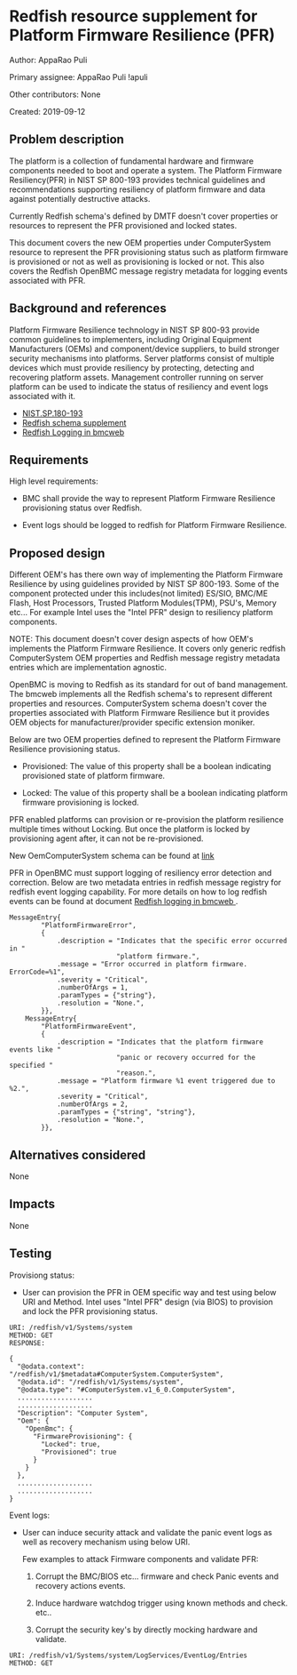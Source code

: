 # Redfish resource supplement for Platform Firmware Resilience (PFR)

Author: AppaRao Puli

Primary assignee: AppaRao Puli !apuli

Other contributors: None

Created: 2019-09-12

## Problem description

The platform is a collection of fundamental hardware and firmware components
needed to boot and operate a system. The Platform Firmware Resiliency(PFR)
in NIST SP 800-193 provides technical guidelines and recommendations
supporting resiliency of platform firmware and data against potentially
destructive attacks.

Currently Redfish schema's defined by DMTF doesn't cover properties or
resources to represent the PFR provisioned and locked states.

This document covers the new OEM properties under ComputerSystem resource
to represent the PFR provisioning status such as platform firmware is
provisioned or not as well as provisioning is locked or not. This also covers
the Redfish OpenBMC message registry metadata for logging events associated
with PFR.

## Background and references

Platform Firmware Resilience technology in NIST SP 800-93 provide common
guidelines to implementers, including Original Equipment Manufacturers (OEMs)
and component/device suppliers, to build stronger security mechanisms into
platforms. Server platforms consist of multiple devices which must provide
resiliency by protecting, detecting and recovering platform assets. Management
controller running on server platform can be used to indicate the status of
resiliency and event logs associated with it.

 - [NIST.SP.180-193](https://nvlpubs.nist.gov/nistpubs/SpecialPublications/NIST.SP.800-193.pdf)
 - [Redfish schema supplement](https://www.dmtf.org/sites/default/files/standards/documents/DSP0268_2019.1a.pdf)
 - [Redfish Logging in bmcweb](https://github.com/openbmc/docs/blob/master/redfish-logging-in-bmcweb.md)

## Requirements

High level requirements:

  - BMC shall provide the way to represent Platform Firmware Resilience
    provisioning status over Redfish.

  - Event logs should be logged to redfish for Platform Firmware Resilience.

## Proposed design

Different OEM's has there own way of implementing the Platform Firmware
Resilience by using guidelines provided by NIST SP 800-193. Some of the
component protected under this includes(not limited) ES/SIO, BMC/ME Flash,
Host Processors, Trusted Platform Modules(TPM), PSU's, Memory etc...
For example Intel uses the "Intel PFR" design to resiliency platform
components.

NOTE: This document doesn't cover design aspects of how OEM's implements
the Platform Firmware Resilience. It covers only generic redfish ComputerSystem
OEM properties and Redfish message registry metadata entries which are
implementation agnostic.

OpenBMC is moving to Redfish as its standard for out of band management.
The bmcweb implements all the Redfish schema's to represent different
properties and resources. ComputerSystem schema doesn't cover the properties
associated with Platform Firmware Resilience but it provides OEM objects for
manufacturer/provider specific extension moniker.

Below are two OEM properties defined to represent the Platform Firmware
Resilience provisioning status.

  - Provisioned: The value of this property shall be a boolean indicating
    provisioned state of platform firmware.

  - Locked: The value of this property shall be a boolean indicating platform
    firmware provisioning is locked.

PFR enabled platforms can provision or re-provision the platform resilience
multiple times without Locking. But once the platform is locked by provisioning
agent after, it can not be re-provisioned.

New OemComputerSystem schema can be found at
[link](https://gerrit.openbmc-project.xyz/#/c/openbmc/bmcweb/+/24253/)

PFR in OpenBMC must support logging of resiliency error detection and
correction. Below are two metadata entries in redfish message registry
for redfish event logging capability. For more details on how to log redfish
events can be found at document [Redfish logging in bmcweb
](https://github.com/openbmc/docs/blob/master/redfish-logging-in-bmcweb.md).


```
MessageEntry{
        "PlatformFirmwareError",
        {
            .description = "Indicates that the specific error occurred in "
                           "platform firmware.",
            .message = "Error occurred in platform firmware. ErrorCode=%1",
            .severity = "Critical",
            .numberOfArgs = 1,
            .paramTypes = {"string"},
            .resolution = "None.",
        }},
    MessageEntry{
        "PlatformFirmwareEvent",
        {
            .description = "Indicates that the platform firmware events like "
                           "panic or recovery occurred for the specified "
                           "reason.",
            .message = "Platform firmware %1 event triggered due to %2.",
            .severity = "Critical",
            .numberOfArgs = 2,
            .paramTypes = {"string", "string"},
            .resolution = "None.",
        }},
```


## Alternatives considered

None

## Impacts

None

## Testing

Provisiong status:

  - User can provision the PFR in OEM specific way and test using below URI
    and Method. Intel uses "Intel PFR" design (via BIOS) to provision and
    lock the PFR provisioning status.
```
URI: /redfish/v1/Systems/system
METHOD: GET
RESPONSE:

{
  "@odata.context": "/redfish/v1/$metadata#ComputerSystem.ComputerSystem",
  "@odata.id": "/redfish/v1/Systems/system",
  "@odata.type": "#ComputerSystem.v1_6_0.ComputerSystem",
  ...................
  ...................
  "Description": "Computer System",
  "Oem": {
    "OpenBmc": {
      "FirmwareProvisioning": {
        "Locked": true,
        "Provisioned": true
      }
    }
  },
  ...................
  ...................
}
```

Event logs:

  - User can induce security attack and validate the panic event logs as well as
    recovery mechanism using below URI.

    Few examples to attack Firmware components and validate PFR:

     1) Corrupt the BMC/BIOS etc... firmware and check Panic events and recovery
        actions events.

     2) Induce hardware watchdog trigger using known methods and check.
     etc..

     3) Corrupt the security key's by directly mocking hardware and validate.

```
URI: /redfish/v1/Systems/system/LogServices/EventLog/Entries
METHOD: GET
```
